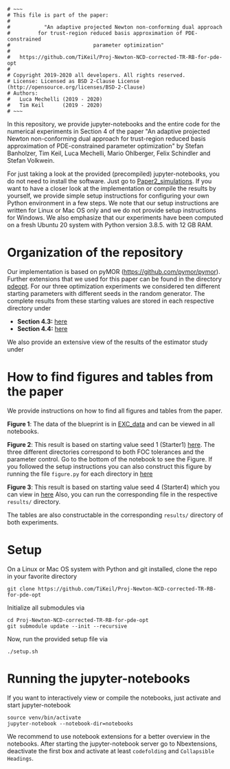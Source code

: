 ```
# ~~~
# This file is part of the paper:
#
#           "An adaptive projected Newton non-conforming dual approach
#         for trust-region reduced basis approximation of PDE-constrained
#                           parameter optimization"
#
#   https://github.com/TiKeil/Proj-Newton-NCD-corrected-TR-RB-for-pde-opt
#
# Copyright 2019-2020 all developers. All rights reserved.
# License: Licensed as BSD 2-Clause License (http://opensource.org/licenses/BSD-2-Clause)
# Authors:
#   Luca Mechelli (2019 - 2020)
#   Tim Keil      (2019 - 2020)
# ~~~
```

In this repository, we provide jupyter-notebooks and the entire code for the numerical experiments in Section 4 of the paper 
"An adaptive projected Newton non-conforming dual approach for trust-region reduced basis approximation of PDE-constrained parameter optimization"
by Stefan Banholzer, Tim Keil, Luca Mechelli, Mario Ohlberger, Felix Schindler and Stefan Volkwein. 

For just taking a look at the provided (precompiled) jupyter-notebooks, you do not need to install the software.
Just go to [Paper2_simulations](https://github.com/TiKeil/Proj-Newton-NCD-corrected-TR-RB-for-pde-opt/tree/main/notebooks/Paper2_simulations). If you want to have a closer look at the implementation or compile the results by
yourself, we provide simple setup instructions for configuring your own Python environment in a few steps.
We note that our setup instructions are written for Linux or Mac OS only and we do not provide setup instructions for Windows.
We also emphasize that our experiments have been computed on a fresh Ubuntu 20 system with Python version 3.8.5. with 12 GB RAM. 

# Organization of the repository

Our implementation is based on pyMOR (https://github.com/pymor/pymor).
Further extensions that we used for this paper can be found in the directory [pdeopt](https://github.com/TiKeil/Proj-Newton-NCD-corrected-TR-RB-for-pde-opt/tree/main/pdeopt). 
For our three optimization experiments we considered ten different starting parameters with different seeds in the random generator. 
The complete results from these starting values are stored in each respective directory under

* **Section 4.3:** [here](https://github.com/TiKeil/Proj-Newton-NCD-corrected-TR-RB-for-pde-opt/tree/main/notebooks/Paper2_simulations/EXC_12_Parameters)
* **Section 4.4:** [here](https://github.com/TiKeil/Proj-Newton-NCD-corrected-TR-RB-for-pde-opt/tree/main/notebooks/Paper2_simulations/EXC_28_Parameters)

We also provide an extensive view of the results of the estimator study under 

# How to find figures and tables from the paper

We provide instructions on how to find all figures and tables from the paper. 

**Figure 1**: The data of the blueprint is in [EXC_data](https://github.com/TiKeil/Proj-Newton-NCD-corrected-TR-RB-for-pde-opt/tree/main/EXC_data) and can be viewed in all notebooks. 

**Figure 2**: This result is based on starting value seed 1 (Starter1)
[here](https://github.com/TiKeil/Proj-Newton-NCD-corrected-TR-RB-for-pde-opt/blob/main/notebooks/Paper2_simulations/EXC_12_Parameters/). 
The three different directories correspond to both FOC tolerances and the parameter control.
Go to the bottom of the notebook to see the Figure.
If you followed the setup instructions you can also construct this figure by running the file `figure.py` for each directory
in [here](https://github.com/TiKeil/Proj-Newton-NCD-corrected-TR-RB-for-pde-opt/tree/main/notebooks/Paper2_simulations/EXC_12_Parameters/results) 

**Figure 3**: This result is based on starting value seed 4 (Starter4) which you can view in
[here](https://github.com/TiKeil/Proj-Newton-NCD-corrected-TR-RB-for-pde-opt/blob/main/notebooks/Paper2_simulations/EXC_28_Parameters/Compare_methods_starter4.ipynb) 
Also, you can run the corresponding file in the respective `results/` directory.

The tables are also constructable in the corresponding `results/` directory of both experiments.

# Setup

On a Linux or Mac OS system with Python and git installed, clone
the repo in your favorite directory

```
git clone https://github.com/TiKeil/Proj-Newton-NCD-corrected-TR-RB-for-pde-opt
```

Initialize all submodules via

```
cd Proj-Newton-NCD-corrected-TR-RB-for-pde-opt
git submodule update --init --recursive
```

Now, run the provided setup file via 

```
./setup.sh
```

# Running the jupyter-notebooks

If you want to interactively view or compile the notebooks, just activate and start jupyter-notebook 

```
source venv/bin/activate
jupyter-notebook --notebook-dir=notebooks
```

We recommend to use notebook extensions for a better overview in the notebooks.
After starting the jupyter-notebook server go to Nbextensions, deactivate the first box and activate at least `codefolding` and `Collapsible Headings`. 
